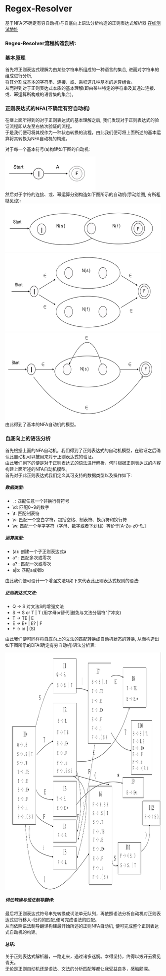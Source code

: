 # Regex-Resolver
基于NFA(不确定有穷自动机)与自底向上语法分析构造的正则表达式解析器 
[在线测试地址](http://liangljuan.com/regex)

### Regex-Resolver流程构造剖析:

### 基本原理
 首先将正则表达式理解为由某些字符串所组成的一种语言的集合, 进而对字符串的组成进行分析,  
 将其分割成基本的字符串、连接、或、乘积这几种基本的运算组合。  
 从而得到对于正则表达式本质的基本理解(即由某些特定的字符串及其通过连接、或、幂运算所构成的语言集的集合)。

### 正则表达式的NFA(不确定有穷自动机)
在继上面所得到的对于正则表达式的基本理解之后, 我们发现对于正则表达式的验证流程即从左至右依次验证的流程。  
于是我们便可将其视作为一种状态转换的流程，由此我们便可将上面所述的基本运算将其转换为NFA自动机的构建。

对于每一个基本符号(a)构建如下图的自动机:
<div align="space-between">
  <img src="https://github.com/Panda-Hope/panda-hope.github.io/blob/master/gif/regex1.png" width="293" height="109">
</div>
然后对于字符的连接、或、幂运算分别构造如下图所示的自动机(手动绘图, 有所粗糙见谅):
<div align="space-between">
  <img src="https://github.com/Panda-Hope/panda-hope.github.io/blob/master/gif/regex4.png" width="617" height="157">
  <img src="https://github.com/Panda-Hope/panda-hope.github.io/blob/master/gif/regex2.png" width="658" height="253">
  <img src="https://github.com/Panda-Hope/panda-hope.github.io/blob/master/gif/regex3.png" width="645" height="283">
</div>
由此得到了基本的NFA自动机的模型。

### 自底向上的语法分析
首先根据上面的NFA自动机，我们得到了正则表达式的自动机模型，在验证之后确认此自动机可以被用来对于正则表达式的验证。  
由此我们剩下的便是对于正则表达式的语法进行解析，何时根据正则表达式的内容构建上面所述的NFA自动机模型。  
首先对于此正则表达式我们定义其可支持的数据类型以及操作如下:

 ##### 数据类型:
 * . : 匹配任意一个非换行符符号
 * \d: 匹配0~9的数字
 * \t: 匹配制表符
 * \s: 匹配一个空白字符，包括空格、制表符、换页符和换行符
 * \w: 匹配一个单字字符（字母、数字或者下划线）等价于[A-Za-z0-9_]
 ##### 运算类型:
 * (a): 创建一个子正则表达式a
 * a* : 匹配多次或零次
 * a? : 匹配一次或零次
 * a|b: 匹配a或者b
 
 由此我们便可设计一个增强文法Q如下来代表此正则表达式规则的语法:
 ##### 正则表达式文法:
   * Q -> S           对文法S的增强文法 
   * S -> S or T | T (用字母or替代|避免与文法分隔符"|"冲突) 
   * T -> TE | E 
   * E -> E* | E? | F
   * F -> id | (S)
   
 由此我们便可同样将自底向上的文法的匹配转换成自动机状态的转换, 从而构造出如下图所示的DFA(确定有穷自动机)语法分析表:
 <div align="space-between">
  <img src="https://github.com/Panda-Hope/panda-hope.github.io/blob/master/gif/table.png" width="997" height="766">
</div>

##### 词法转换与语法制导翻译:
最后将正则表达式符号串先转换成词法单元队列，再依照语法分析自动机对正则表达式进行移入-归约的匹配,便可完成语法的匹配。  
从而依照语法制导翻译构建最开始所述的正则NFA自动机, 便可完成整个正则表达式自动机的构建。  
#### 总结:
关于正则表达式解析器，一路走来，遇过诸多迷惘。幸得坚持，终得以拨开云雾见青天。  
无论是正则自动机还是语法、文法的分析匹配等都让我受益良多，感触颇深。

